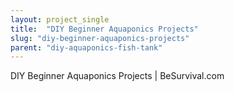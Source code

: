 ```yaml
---
layout: project_single
title:  "DIY Beginner Aquaponics Projects"
slug: "diy-beginner-aquaponics-projects"
parent: "diy-aquaponics-fish-tank"
---
```

DIY Beginner Aquaponics Projects | BeSurvival.com